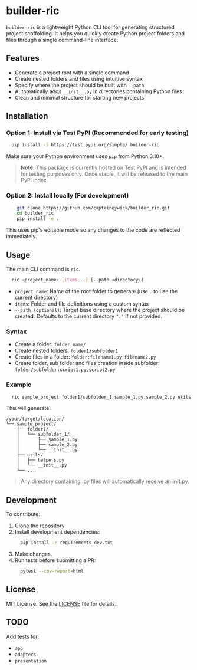 # builder-ric

`builder-ric` is a lightweight Python CLI tool for generating structured project scaffolding. It helps you quickly create Python project folders and files through a single command-line interface.

## Features
- Generate a project root with a single command
- Create nested folders and files using intuitive syntax
- Specify where the project should be built with `--path`
- Automatically adds `__init__.py` in directories containing Python files
- Clean and minimal structure for starting new projects

## Installation
### Option 1: Install via Test PyPI (Recommended for early testing)
```bash
  pip install -i https://test.pypi.org/simple/ builder-ric
```
Make sure your Python environment uses `pip` from Python 3.10+.
> **Note:** This package is currently hosted on Test PyPI and is intended for testing purposes only. Once stable, it will be released to the main PyPI index.

### Option 2: Install locally (For development)
```bash
    git clone https://github.com/captaineywick/builder_ric.git
    cd builder_ric
    pip install -e .
```
This uses pip's editable mode so any changes to the code are reflected immediately.

## Usage
The main CLI command is `ric`.

```bash
  ric <project_name> [items...] [--path <directory>]
```
* `project_name`: Name of the root folder to generate (use `.` to use the current directory)
* `items`: Folder and file definitions using a custom syntax
* `--path (optional)`: Target base directory where the project should be created. Defaults to the current directory `"."` if not provided.

### Syntax
* Create a folder: `folder_name/`
* Create nested folders: `folder1/subfolder1`
* Create files in a folder: `folder:filename1.py,filename2.py`
* Create folder, sub folder and files creation inside subfolder: `folder/subfolder:script1.py,script2.py`

### Example
```bash
  ric sample_project folder1/subfolder_1:sample_1.py,sample_2.py utils:helpers.py --path /your/target/location
```

This will generate:
```
/your/target/location/
└── sample_project/
    ├── folder1/
    │   └── subfolder_1/
    │       ├── sample_1.py
    │       ├── sample_2.py
    │       └── __init__.py
    ├── utils/
    │   ├── helpers.py
    │   └── __init__.py
    └── ...
```
> Any directory containing .py files will automatically receive an __init__.py.

## Development
To contribute:
1. Clone the repository
2. Install development dependencies:
    ```bash
      pip install -r requirements-dev.txt
    ```
3. Make changes.
4. Run tests before submitting a PR:
    ```bash
      pytest --cov-report=html
    ```

## License
MIT License. See the [LICENSE](LICENSE) file for details.

## TODO
Add tests for:
  - `app`
  - `adapters`
  - `presentation`